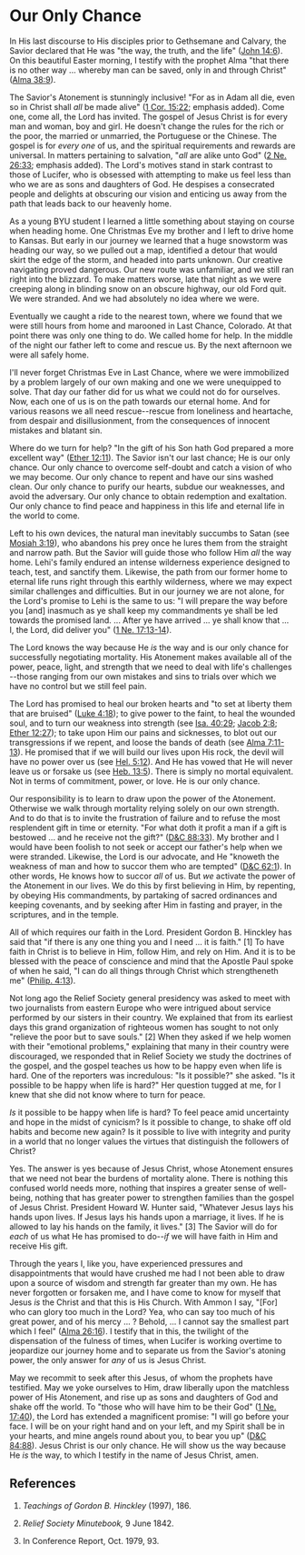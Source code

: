 # Our Only Chance

In His last discourse to His disciples prior to Gethsemane and Calvary, the
Savior declared that He was "the way, the truth, and the life" ([John
14:6](https://www.lds.org/scriptures/nt/john/14.6?lang=eng#5)). On this
beautiful Easter morning, I testify with the prophet Alma "that there is no
other way ... whereby man can be saved, only in and through Christ" ([Alma
38:9](https://www.lds.org/scriptures/bofm/alma/38.9?lang=eng#8)).

The Savior's Atonement is stunningly inclusive! "For as in Adam all die, even
so in Christ shall _all_ be made alive" ([1 Cor.
15:22](https://www.lds.org/scriptures/nt/1-cor/15.22?lang=eng#21); emphasis
added). Come one, come all, the Lord has invited. The gospel of Jesus Christ
is for every man and woman, boy and girl. He doesn't change the rules for the
rich or the poor, the married or unmarried, the Portuguese or the Chinese. The
gospel is for _every one_ of us, and the spiritual requirements and rewards
are universal. In matters pertaining to salvation, "_all_ are alike unto God"
([2 Ne. 26:33](https://www.lds.org/scriptures/bofm/2-ne/26.33?lang=eng#32);
emphasis added). The Lord's motives stand in stark contrast to those of
Lucifer, who is obsessed with attempting to make us feel less than who we are
as sons and daughters of God. He despises a consecrated people and delights at
obscuring our vision and enticing us away from the path that leads back to our
heavenly home.

As a young BYU student I learned a little something about staying on course
when heading home. One Christmas Eve my brother and I left to drive home to
Kansas. But early in our journey we learned that a huge snowstorm was heading
our way, so we pulled out a map, identified a detour that would skirt the edge
of the storm, and headed into parts unknown. Our creative navigating proved
dangerous. Our new route was unfamiliar, and we still ran right into the
blizzard. To make matters worse, late that night as we were creeping along in
blinding snow on an obscure highway, our old Ford quit. We were stranded. And
we had absolutely no idea where we were.

Eventually we caught a ride to the nearest town, where we found that we were
still hours from home and marooned in Last Chance, Colorado. At that point
there was only one thing to do. We called home for help. In the middle of the
night our father left to come and rescue us. By the next afternoon we were all
safely home.

I'll never forget Christmas Eve in Last Chance, where we were immobilized by a
problem largely of our own making and one we were unequipped to solve. That
day our father did for us what we could not do for ourselves. Now, each one of
us is on the path towards our eternal home. And for various reasons we all
need rescue--rescue from loneliness and heartache, from despair and
disillusionment, from the consequences of innocent mistakes and blatant sin.

Where do we turn for help? "In the gift of his Son hath God prepared a more
excellent way" ([Ether
12:11](https://www.lds.org/scriptures/bofm/ether/12.11?lang=eng#10)). The
Savior isn't our last chance; He is our only chance. Our only chance to
overcome self-doubt and catch a vision of who we may become. Our only chance
to repent and have our sins washed clean. Our only chance to purify our
hearts, subdue our weaknesses, and avoid the adversary. Our only chance to
obtain redemption and exaltation. Our only chance to find peace and happiness
in this life and eternal life in the world to come.

Left to his own devices, the natural man inevitably succumbs to Satan (see
[Mosiah 3:19](https://www.lds.org/scriptures/bofm/mosiah/3.19?lang=eng#18)),
who abandons his prey once he lures them from the straight and narrow path.
But the Savior will guide those who follow Him _all_ the way home. Lehi's
family endured an intense wilderness experience designed to teach, test, and
sanctify them. Likewise, the path from our former home to eternal life runs
right through this earthly wilderness, where we may expect similar challenges
and difficulties. But in our journey we are not alone, for the Lord's promise
to Lehi is the same to us: "I will prepare the way before you [and] inasmuch
as ye shall keep my commandments ye shall be led towards the promised land. ...
After ye have arrived ... ye shall know that ... I, the Lord, did deliver you" ([1
Ne. 17:13-14](https://www.lds.org/scriptures/bofm/1-ne/17.13-14?lang=eng#12)).

The Lord knows the way because He _is_ the way and is our only chance for
successfully negotiating mortality. His Atonement makes available all of the
power, peace, light, and strength that we need to deal with life's challenges
--those ranging from our own mistakes and sins to trials over which we have no
control but we still feel pain.

The Lord has promised to heal our broken hearts and "to set at liberty them
that are bruised" ([Luke
4:18](https://www.lds.org/scriptures/nt/luke/4.18?lang=eng#17)); to give power
to the faint, to heal the wounded soul, and to turn our weakness into strength
(see [Isa. 40:29](https://www.lds.org/scriptures/ot/isa/40.29?lang=eng#28);
[Jacob 2:8](https://www.lds.org/scriptures/bofm/jacob/2.8?lang=eng#7); [Ether
12:27](https://www.lds.org/scriptures/bofm/ether/12.27?lang=eng#26)); to take
upon Him our pains and sicknesses, to blot out our transgressions if we
repent, and loose the bands of death (see [Alma
7:11-13](https://www.lds.org/scriptures/bofm/alma/7.11-13?lang=eng#10)). He
promised that if we will build our lives upon His rock, the devil will have no
power over us (see [Hel.
5:12](https://www.lds.org/scriptures/bofm/hel/5.12?lang=eng#11)). And He has
vowed that He will never leave us or forsake us (see [Heb.
13:5](https://www.lds.org/scriptures/nt/heb/13.5?lang=eng#4)). There is simply
no mortal equivalent. Not in terms of commitment, power, or love. He is our
only chance.

Our responsibility is to learn to draw upon the power of the Atonement.
Otherwise we walk through mortality relying solely on our own strength. And to
do that is to invite the frustration of failure and to refuse the most
resplendent gift in time or eternity. "For what doth it profit a man if a gift
is bestowed ... and he receive not the gift?" ([D&amp;C
88:33](https://www.lds.org/scriptures/dc-testament/dc/88.33?lang=eng#32)). My
brother and I would have been foolish to not seek or accept our father's help
when we were stranded. Likewise, the Lord is our advocate, and He "knoweth the
weakness of man and how to succor them who are tempted" ([D&amp;C
62:1](https://www.lds.org/scriptures/dc-testament/dc/62.1?lang=eng#0)). In
other words, He knows how to succor _all_ of us. But _we_ activate the power
of the Atonement in our lives. We do this by first believing in Him, by
repenting, by obeying His commandments, by partaking of sacred ordinances and
keeping covenants, and by seeking after Him in fasting and prayer, in the
scriptures, and in the temple.

All of which requires our faith in the Lord. President Gordon B. Hinckley has
said that "if there is any one thing you and I need ... it is faith." [1]  To
have faith in Christ is to believe in Him, follow Him, and rely on Him. And it
is to be blessed with the peace of conscience and mind that the Apostle Paul
spoke of when he said, "I can do all things through Christ which strengtheneth
me" ([Philip.
4:13](https://www.lds.org/scriptures/nt/philip/4.13?lang=eng#12)).

Not long ago the Relief Society general presidency was asked to meet with two
journalists from eastern Europe who were intrigued about service performed by
our sisters in their country. We explained that from its earliest days this
grand organization of righteous women has sought to not only "relieve the poor
but to save souls." [2]  When they asked if we help women with their
"emotional problems," explaining that many in their country were discouraged,
we responded that in Relief Society we study the doctrines of the gospel, and
the gospel teaches us how to be happy even when life is hard. One of the
reporters was incredulous: "Is it possible?" she asked. "Is it possible to be
happy when life is hard?" Her question tugged at me, for I knew that she did
not know where to turn for peace.

_Is_ it possible to be happy when life is hard? To feel peace amid uncertainty
and hope in the midst of cynicism? Is it possible to change, to shake off old
habits and become new again? Is it possible to live with integrity and purity
in a world that no longer values the virtues that distinguish the followers of
Christ?

Yes. The answer is yes because of Jesus Christ, whose Atonement ensures that
we need not bear the burdens of mortality alone. There is nothing this
confused world needs more, nothing that inspires a greater sense of well-
being, nothing that has greater power to strengthen families than the gospel
of Jesus Christ. President Howard W. Hunter said, "Whatever Jesus lays his
hands upon lives. If Jesus lays his hands upon a marriage, it lives. If he is
allowed to lay his hands on the family, it lives." [3]  The Savior will do for
_each_ of us what He has promised to do--_if_ we will have faith in Him and
receive His gift.

Through the years I, like you, have experienced pressures and disappointments
that would have crushed me had I not been able to draw upon a source of wisdom
and strength far greater than my own. He has never forgotten or forsaken me,
and I have come to know for myself that Jesus _is_ the Christ and that this is
His Church. With Ammon I say, "[For] who can glory too much in the Lord? Yea,
who can say too much of his great power, and of his mercy ... ? Behold, ... I
cannot say the smallest part which I feel" ([Alma
26:16](https://www.lds.org/scriptures/bofm/alma/26.16?lang=eng#15)). I testify
that in this, the twilight of the dispensation of the fulness of times, when
Lucifer is working overtime to jeopardize our journey home and to separate us
from the Savior's atoning power, the only answer for _any_ of us is Jesus
Christ.

May we recommit to seek after this Jesus, of whom the prophets have testified.
May we yoke ourselves to Him, draw liberally upon the matchless power of His
Atonement, and rise up as sons and daughters of God and shake off the world.
To "those who will have him to be their God" ([1 Ne.
17:40](https://www.lds.org/scriptures/bofm/1-ne/17.40?lang=eng#39)), the Lord
has extended a magnificent promise: "I will go before your face. I will be on
your right hand and on your left, and my Spirit shall be in your hearts, and
mine angels round about you, to bear you up" ([D&amp;C
84:88](https://www.lds.org/scriptures/dc-testament/dc/84.88?lang=eng#87)).
Jesus Christ is our only chance. He will show us the way because He _is_ the
way, to which I testify in the name of Jesus Christ, amen.

## References

  1.   _Teachings of Gordon B. Hinckley_ (1997), 186.

  2.   _Relief Society Minutebook,_ 9 June 1842.

  3.  In Conference Report, Oct. 1979, 93.


